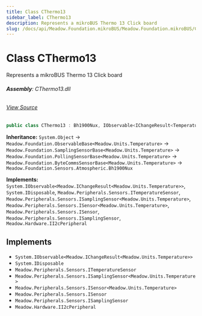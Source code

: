 ```yaml
---
title: Class CThermo13
sidebar_label: CThermo13
description: Represents a mikroBUS Thermo 13 Click board
slug: /docs/api/Meadow.Foundation.mikroBUS/Meadow.Foundation.mikroBUS/CThermo13
---
```

# Class CThermo13
Represents a mikroBUS Thermo 13 Click board

###### **Assembly**: CThermo13.dll
###### [View Source](https://github.com/WildernessLabs/Meadow.Foundation.mikroBUS.git/blob/develop/Source/CThermo13/Driver/CThermo13.cs#L9)
```csharp title="Declaration"
public class CThermo13 : Bh1900Nux, IObservable<IChangeResult<Temperature>>, IDisposable, ITemperatureSensor, ISamplingSensor<Temperature>, ISensor<Temperature>, ISensor, ISamplingSensor, II2cPeripheral
```
**Inheritance:** `System.Object` -> `Meadow.Foundation.ObservableBase<Meadow.Units.Temperature>` -> `Meadow.Foundation.SamplingSensorBase<Meadow.Units.Temperature>` -> `Meadow.Foundation.PollingSensorBase<Meadow.Units.Temperature>` -> `Meadow.Foundation.ByteCommsSensorBase<Meadow.Units.Temperature>` -> `Meadow.Foundation.Sensors.Atmospheric.Bh1900Nux`

**Implements:**  
`System.IObservable<Meadow.IChangeResult<Meadow.Units.Temperature>>`, `System.IDisposable`, `Meadow.Peripherals.Sensors.ITemperatureSensor`, `Meadow.Peripherals.Sensors.ISamplingSensor<Meadow.Units.Temperature>`, `Meadow.Peripherals.Sensors.ISensor<Meadow.Units.Temperature>`, `Meadow.Peripherals.Sensors.ISensor`, `Meadow.Peripherals.Sensors.ISamplingSensor`, `Meadow.Hardware.II2cPeripheral`


## Implements

* `System.IObservable<Meadow.IChangeResult<Meadow.Units.Temperature>>`
* `System.IDisposable`
* `Meadow.Peripherals.Sensors.ITemperatureSensor`
* `Meadow.Peripherals.Sensors.ISamplingSensor<Meadow.Units.Temperature>`
* `Meadow.Peripherals.Sensors.ISensor<Meadow.Units.Temperature>`
* `Meadow.Peripherals.Sensors.ISensor`
* `Meadow.Peripherals.Sensors.ISamplingSensor`
* `Meadow.Hardware.II2cPeripheral`
